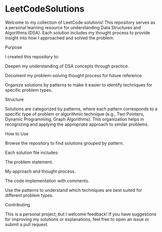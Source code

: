 # LeetCodeSolutions
Welcome to my collection of LeetCode solutions! This repository serves as a personal learning resource for understanding Data Structures and Algorithms (DSA). Each solution includes my thought process to provide insight into how I approached and solved the problem.

Purpose

I created this repository to:





Deepen my understanding of DSA concepts through practice.



Document my problem-solving thought process for future reference.



Organize solutions by patterns to make it easier to identify techniques for specific problem types.

Structure

Solutions are categorized by patterns, where each pattern corresponds to a specific type of problem or algorithmic technique (e.g., Two Pointers, Dynamic Programming, Graph Algorithms). This organization helps in recognizing and applying the appropriate approach to similar problems.

How to Use





Browse the repository to find solutions grouped by pattern.



Each solution file includes:





The problem statement.



My approach and thought process.



The code implementation with comments.



Use the patterns to understand which techniques are best suited for different problem types.

Contributing

This is a personal project, but I welcome feedback! If you have suggestions for improving my solutions or explanations, feel free to open an issue or submit a pull request.
